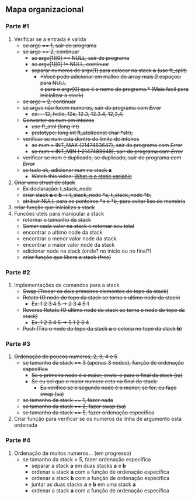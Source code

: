 ## Mapa organizacional
### Parte #1
1. Verificar se a entrada é valida
	- ~~se argc == 1, sair do programa~~
	- ~~se argc == 2, continuar~~
		- ~~se argv[1][0] == NULL, sair do programa~~
		- ~~se argv[1][0] != NULL, continuar~~
		- ~~separar numeros de argv[1] para colocar na stack **a** (use ft_split)~~
			- ~~*Você pode adicionar em malloc do array mais 2 espaços: para NULL~~\
			~~e para o argv[0] que é o nome do programa.* (Mais facil para inicializar a stack)~~
	- ~~se argc > 2, continuar~~
	- ~~se argvs não forem numeros, sair do programa com *Error*~~
		- ~~ex: --12, hello, 12a, 12.3, 12.3.4, 12,3,4,~~
	- ~~Converter os num em inteiros~~
		- ~~use ft_atol (long int)~~
		- ~~prototype: long int ft_atol(const char *str);~~
	- ~~verificar se num esta dentro do limite de inteiros~~
		- ~~se num > INT_MAX (2147483647), sair do programa com *Error*~~
		- ~~se num < INT_MIN (-2147483648), sair do programa com *Error*~~
	- ~~verificar se num é duplicado, se duplicado, sair do programa com *Error*~~
	- ~~se tudo ok, adicionar num na stack **a**~~
		- ~~Watch this video: [What is a static variable](https://youtu.be/OngGUoENgWo?si=GoLx9Ng7P3Tny8Yk)~~
2. ~~Criar uma struct de stack~~
	- ~~Ex declaração: t_stack_node~~
	- ~~criar stack **a** e **b** -> t_stack_node *a, t_stack_node *b;~~
	- ~~atribuir NULL para os ponteiros *a e *b, para evitar lixo de memória~~
3. ~~criar função que inicializa a stack~~
4. Funcões uteis para manipular a stack
	- ~~retornar o tamanho da stack~~
	- ~~Somar cada valor na stack e retornar seu total~~
	- encontrar o ultimo node da stack
	- encontrar o menor valor node da stack
	- encontrar o maior valor node da stack
	- adicionar node na stack (onde? no inicio ou no final?)
	- ~~criar função que libera a stack (free)~~
### Parte #2
1. Implementações de comandos para a stack
	- ~~Swap (Trocar os dois primeiros elementos do topo da stack)~~
	- ~~Rotate (O node do topo da stack se torna o ultimo node da stack)~~
		- ~~Ex: 1 2 3 4 5 -> 2 3 4 5 1~~
	- ~~Reverse Rotate (O ultimo node da stack se torna o node do topo da stack)~~
		- ~~Ex: 1 2 3 4 5 -> 5 1 2 3 4~~
	- ~~Push (Tira o node do topo da stack **a** e coloca no topo da stack **b**)~~
### Parte #3
1. ~~Ordenação de poucos numeros, 2, 3, 4 e 5~~
	- ~~se tamanho da stack == 3 (apenas 3 nodes), função de ordenação especifica~~
		- ~~Se o primeiro node é o maior, envie-o para o final da stack (ra)~~
		- ~~Se eu sei que o maior numero esta no final da stack:~~
			- ~~Eu verifico se o segundo node é o menor, se for, eu faço swap (sa)~~
	- ~~se tamanho da stack == 1, fazer nada~~
	- ~~se tamanho da stack == 2, fazer swap (sa)~~
	- ~~se tamanho da stack == 5, fazer ordenação especifica~~
2. Criar função para verificar se os numeros da linha de argumento esta ordenada 
### Parte #4
1. Ordenação de muitos numeros... (em progresso)
	- se tamanho da stack > 5, fazer ordenação especifica
		- separar a stack **a** em duas stacks **a** e **b**
		- ordenar a stack **a** com a função de ordenação especifica
		- ordenar a stack **b** com a função de ordenação especifica
		- juntar as duas stacks **a** e **b** em uma stack **a**
		- ordenar a stack **a** com a função de ordenação especifica
